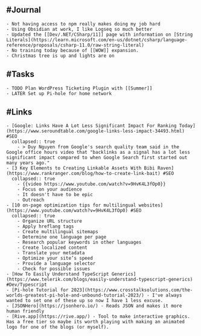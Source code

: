 ## #Journal
	- Not having access to npm really makes doing my job hard
	- Using Obsidian at work, I like Logseq so much better
	- Updated the [[Dev/.NET/CSharp/11]] page with information on [String Literals](https://learn.microsoft.com/en-us/dotnet/csharp/language-reference/proposals/csharp-11.0/raw-string-literal)
	- No training today because of [[WOW]] expansion.
	- Christmas tree is up and lights are on
## #Tasks
	- TODO Plan WordPress Ticketing Plugin with [[Summer]]
	- LATER Set up Pi-hole for home network
## #Links
	- [Google: Links Have A Lot Less Significant Impact For Ranking Today](https://www.seroundtable.com/google-links-less-impact-34493.html) #SEO
	  collapsed:: true
		- > Duy Nguyen from Google's search quality team said in the Google office hours video that "backlinks as a signal has a lot less significant impact compared to when Google Search first started out many years ago."
	- [3 Key Elements to Creating Linkable Assets With Bibi Raven](https://www.rankranger.com/blog/how-to-create-link-bait) #SEO
	  collapsed:: true
		- {{video https://www.youtube.com/watch?v=9HvK4L3fOp0}}
		- Focus on your audience
		- It doesn't have to be epic
		- Outreach
	- [10 on-page optimization tips for multilingual websites](https://www.youtube.com/watch?v=9HvK4L3fOp0) #SEO
	  collapsed:: true
		- Organize URL structure
		- Apply hreflang tags
		- Create multilingual sitemaps
		- Determine one language per page
		- Research popular keywords in other languages
		- Create localized content
		- Translate your metadata
		- Optimize your site’s speed
		- Provide a language selector
		- Check for possible issues
	- [How To Easily Understand TypeScript Generics](https://www.telerik.com/blogs/easily-understand-typescript-generics) #Dev/Typescript
	- [Pi-hole Tutorial for 2023](https://www.crosstalksolutions.com/the-worlds-greatest-pi-hole-and-unbound-tutorial-2023/) - I've always wanted to set one of these up so now I have 1 less excuse.
	- [JSONHero](https://jsonhero.io/) - Reads JSON and makes it more human friendly
	- [Rive.app](https://rive.app/) - Tool to make interactive graphics. Has a free tier so maybe its worth playing with making an animated logo for one of the blogs (or myself).